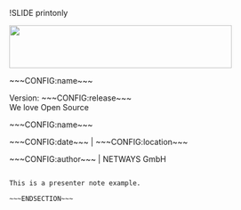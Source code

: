 !SLIDE printonly

<div class="title-page">
    <div class="netways-title"><img src="../../global/_images/netways-logo-1366.png" style="width:400px;height:77px"/></div>
    <div class="title-name"><p>~~~CONFIG:name~~~</p>
      <div class="title-release">Version: ~~~CONFIG:release~~~</div>
      <div class="title-footer">We love Open Source</div>
    </div>
</div>

<!SLIDE noprint>

<div class="title-name"><p>~~~CONFIG:name~~~</p></div>
<div class="title-location"><p>~~~CONFIG:date~~~ | ~~~CONFIG:location~~~</p></div>
<div class="title-author"><p>~~~CONFIG:author~~~ | NETWAYS GmbH</p></div>

~~~SECTION:notes~~~

This is a presenter note example.

~~~ENDSECTION~~~
